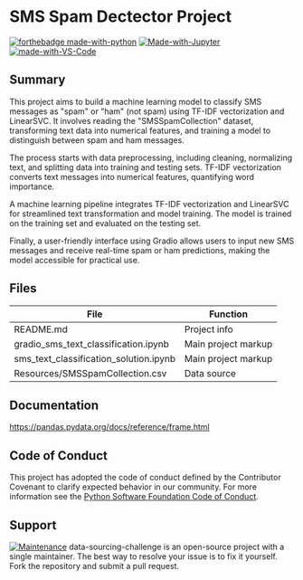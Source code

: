 # SMS Spam Dectector Project
[![forthebadge made-with-python](http://ForTheBadge.com/images/badges/made-with-python.svg)](https://www.python.org/)
[![Made-with-Jupyter](https://img.shields.io/badge/Made%20with-Jupyter-orange?style=for-the-badge&logo=Jupyter)](https://jupyter.org/try)
[![made-with-VS-Code](https://img.shields.io/badge/Visual%20Studio%20Code-007ACC?logo=visualstudiocode&logoColor=fff&style=plastic)](https://code.visualstudio.com/)

## Summary

This project aims to build a machine learning model to classify SMS messages as "spam" or "ham" (not spam) using TF-IDF vectorization and LinearSVC. It involves reading the "SMSSpamCollection" dataset, transforming text data into numerical features, and training a model to distinguish between spam and ham messages.

The process starts with data preprocessing, including cleaning, normalizing text, and splitting data into training and testing sets. TF-IDF vectorization converts text messages into numerical features, quantifying word importance.

A machine learning pipeline integrates TF-IDF vectorization and LinearSVC for streamlined text transformation and model training. The model is trained on the training set and evaluated on the testing set.

Finally, a user-friendly interface using Gradio allows users to input new SMS messages and receive real-time spam or ham predictions, making the model accessible for practical use.

## Files

| File | Function |                        
| ---- | ------------- |
| README.md | Project info |
| gradio_sms_text_classification.ipynb | Main project markup |
| sms_text_classification_solution.ipynb | Main project markup |
| Resources/SMSSpamCollection.csv| Data source |

## Documentation
https://pandas.pydata.org/docs/reference/frame.html

## Code of Conduct

This project has adopted the code of conduct defined by the Contributor Covenant to clarify expected behavior in our community.
For more information see the [Python Software Foundation Code of Conduct](https://policies.python.org/python.org/code-of-conduct/).


## Support

[![Maintenance](https://img.shields.io/badge/Maintained%3F-yes-green.svg)](https://GitHub.com/Naereen/StrapDown.js/graphs/commit-activity)
data-sourcing-challenge is an open-source project with a single maintainer. The best way to resolve your issue is to fix it yourself. Fork the repository and submit a pull request. 




[1]: https://github.com/joelfreeman38
